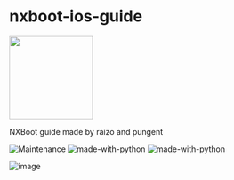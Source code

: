 # nxboot-ios-guide
<img src="https://raw.githubusercontent.com/iraizo/nxboot-ios-guide/master/content/images/guide-icon.png" height="150" width="150">




NXBoot guide made by raizo and pungent 

![Maintenance](https://img.shields.io/badge/Maintained%3F-yes-green.svg)
![made-with-python](https://img.shields.io/badge/Made%20with-HTML-1f425f.svg)
![made-with-python](https://img.shields.io/badge/Made%20with-CSS-1f425f.svg)


![image](https://cdn.discordapp.com/avatars/217675519007784961/a_b8b2d987cffb4d31cc7f09e9117c43c7.gif?size=1024)
